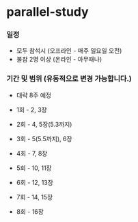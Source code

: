 # parallel-study

### 일정 
- 모두 참석시 (오프라인 - 매주 일요일 오전)
- 불참 2명 이상 (온라인 - 아무때나)

### 기간 및 범위 (유동적으로 변경 가능합니다.)
- 대략 8주 예정

- 1회 - 2, 3장
- 2회 - 4, 5장(5.3까지)
- 3회 - 5(5.5까지), 6장
- 4회 - 7, 8장
- 5회 - 10, 11장
- 6회 - 12, 13장
- 7회 - 14, 15장
- 8회 - 16장
